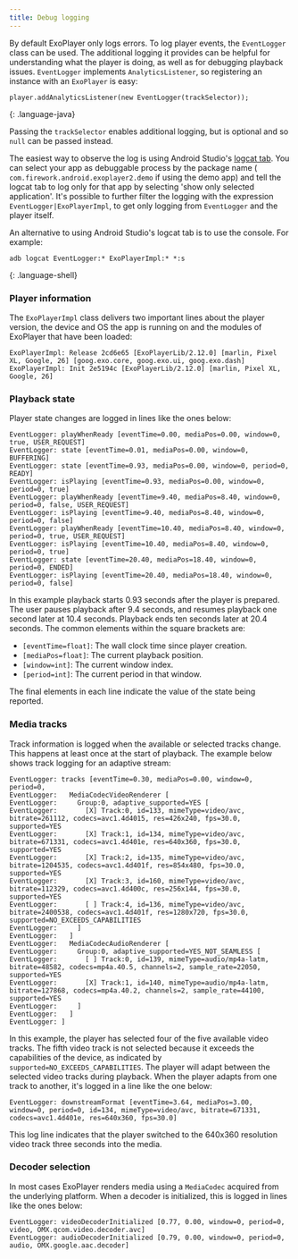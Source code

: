 ```yaml
---
title: Debug logging
---
```


By default ExoPlayer only logs errors. To log player events, the `EventLogger`
class can be used. The additional logging it provides can be helpful for
understanding what the player is doing, as well as for debugging playback
issues. `EventLogger` implements `AnalyticsListener`, so registering an instance
with an `ExoPlayer` is easy:

```
player.addAnalyticsListener(new EventLogger(trackSelector));
```
{: .language-java}

Passing the `trackSelector` enables additional logging, but is optional and so
`null` can be passed instead.

The easiest way to observe the log is using Android Studio's [logcat tab][]. You
can select your app as debuggable process by the package name (
`com.firework.android.exoplayer2.demo` if using the demo app) and tell the logcat
tab to log only for that app by selecting 'show only selected application'. It's
possible to further filter the logging with the expression
`EventLogger|ExoPlayerImpl`, to get only logging from `EventLogger` and the
player itself.

An alternative to using Android Studio's logcat tab is to use the console. For
example:

~~~
adb logcat EventLogger:* ExoPlayerImpl:* *:s
~~~
{: .language-shell}

### Player information ###

The `ExoPlayerImpl` class delivers two important lines about the player version,
the device and OS the app is running on and the modules of ExoPlayer that have
been loaded:

```
ExoPlayerImpl: Release 2cd6e65 [ExoPlayerLib/2.12.0] [marlin, Pixel XL, Google, 26] [goog.exo.core, goog.exo.ui, goog.exo.dash]
ExoPlayerImpl: Init 2e5194c [ExoPlayerLib/2.12.0] [marlin, Pixel XL, Google, 26]
```

### Playback state ###

Player state changes are logged in lines like the ones below:

```
EventLogger: playWhenReady [eventTime=0.00, mediaPos=0.00, window=0, true, USER_REQUEST]
EventLogger: state [eventTime=0.01, mediaPos=0.00, window=0, BUFFERING]
EventLogger: state [eventTime=0.93, mediaPos=0.00, window=0, period=0, READY]
EventLogger: isPlaying [eventTime=0.93, mediaPos=0.00, window=0, period=0, true]
EventLogger: playWhenReady [eventTime=9.40, mediaPos=8.40, window=0, period=0, false, USER_REQUEST]
EventLogger: isPlaying [eventTime=9.40, mediaPos=8.40, window=0, period=0, false]
EventLogger: playWhenReady [eventTime=10.40, mediaPos=8.40, window=0, period=0, true, USER_REQUEST]
EventLogger: isPlaying [eventTime=10.40, mediaPos=8.40, window=0, period=0, true]
EventLogger: state [eventTime=20.40, mediaPos=18.40, window=0, period=0, ENDED]
EventLogger: isPlaying [eventTime=20.40, mediaPos=18.40, window=0, period=0, false]
```

In this example playback starts 0.93 seconds after the player is prepared. The
user pauses playback after 9.4 seconds, and resumes playback one second later at
10.4 seconds. Playback ends ten seconds later at 20.4 seconds. The common
elements within the square brackets are:

* `[eventTime=float]`: The wall clock time since player creation.
* `[mediaPos=float]`: The current playback position.
* `[window=int]`: The current window index.
* `[period=int]`: The current period in that window.

The final elements in each line indicate the value of the state being reported.

### Media tracks ###

Track information is logged when the available or selected tracks change. This
happens at least once at the start of playback. The example below shows track
logging for an adaptive stream:

```
EventLogger: tracks [eventTime=0.30, mediaPos=0.00, window=0, period=0,
EventLogger:   MediaCodecVideoRenderer [
EventLogger:     Group:0, adaptive_supported=YES [
EventLogger:       [X] Track:0, id=133, mimeType=video/avc, bitrate=261112, codecs=avc1.4d4015, res=426x240, fps=30.0, supported=YES
EventLogger:       [X] Track:1, id=134, mimeType=video/avc, bitrate=671331, codecs=avc1.4d401e, res=640x360, fps=30.0, supported=YES
EventLogger:       [X] Track:2, id=135, mimeType=video/avc, bitrate=1204535, codecs=avc1.4d401f, res=854x480, fps=30.0, supported=YES
EventLogger:       [X] Track:3, id=160, mimeType=video/avc, bitrate=112329, codecs=avc1.4d400c, res=256x144, fps=30.0, supported=YES
EventLogger:       [ ] Track:4, id=136, mimeType=video/avc, bitrate=2400538, codecs=avc1.4d401f, res=1280x720, fps=30.0, supported=NO_EXCEEDS_CAPABILITIES
EventLogger:     ]
EventLogger:   ]
EventLogger:   MediaCodecAudioRenderer [
EventLogger:     Group:0, adaptive_supported=YES_NOT_SEAMLESS [
EventLogger:       [ ] Track:0, id=139, mimeType=audio/mp4a-latm, bitrate=48582, codecs=mp4a.40.5, channels=2, sample_rate=22050, supported=YES
EventLogger:       [X] Track:1, id=140, mimeType=audio/mp4a-latm, bitrate=127868, codecs=mp4a.40.2, channels=2, sample_rate=44100, supported=YES
EventLogger:     ]
EventLogger:   ]
EventLogger: ]
```

In this example, the player has selected four of the five available video
tracks. The fifth video track is not selected because it exceeds the
capabilities of the device, as indicated by `supported=NO_EXCEEDS_CAPABILITIES`.
The player will adapt between the selected video tracks during playback. When
the player adapts from one track to another, it's logged in a line like the one
below:

```
EventLogger: downstreamFormat [eventTime=3.64, mediaPos=3.00, window=0, period=0, id=134, mimeType=video/avc, bitrate=671331, codecs=avc1.4d401e, res=640x360, fps=30.0]
```

This log line indicates that the player switched to the 640x360 resolution video
track three seconds into the media.

### Decoder selection ###

In most cases ExoPlayer renders media using a `MediaCodec` acquired from the
underlying platform. When a decoder is initialized, this is logged in lines like
the ones below:

```
EventLogger: videoDecoderInitialized [0.77, 0.00, window=0, period=0, video, OMX.qcom.video.decoder.avc]
EventLogger: audioDecoderInitialized [0.79, 0.00, window=0, period=0, audio, OMX.google.aac.decoder]
```

[logcat tab]: https://developer.android.com/studio/debug/am-logcat
